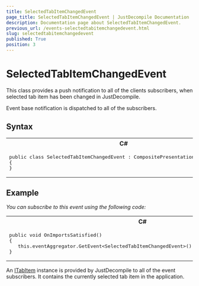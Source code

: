 ```yaml
---
title: SelectedTabItemChangedEvent
page_title: SelectedTabItemChangedEvent | JustDecompile Documentation
description: Documentation page about SelectedTabItemChangedEvent.
previous_url: /events-selectedtabitemchangedevent.html
slug: selectedtabitemchangedevent
published: True
position: 3
---
```


# SelectedTabItemChangedEvent



This class provides a push notification to all of the clients subscribers, when selected tab item has been changed in JustDecompile.

Event base notification is dispatched to all of the subscribers.

## Syntax


<div id="syntaxCodeBlocks" class="code"><span codeLanguage="CSharp"><table><tr><th>C#</th></tr><tr><td><pre xml:space="preserve"><span class="highlight-keyword">public</span> <span class="highlight-keyword">class</span> SelectedTabItemChangedEvent : CompositePresentationEvent&lt;ITabItem&gt;
{
}</pre></td></tr></table></span></div>

## Example


 *You can subscribe to this event using the following code:* 

<div id="syntaxCodeBlocks" class="code"><span codeLanguage="CSharp"><table><tr><th>C#</th></tr><tr><td><pre xml:space="preserve"><span class="highlight-keyword">public</span> <span class="highlight-keyword">void</span> OnImportsSatisfied()
{
   <span class="highlight-keyword">this</span>.eventAggregator.GetEvent&lt;SelectedTabItemChangedEvent&gt;().Subscribe(OnTabItemChanged);
}</pre></td></tr></table></span></div>


An [ITabItem](/api/t_justdecompile_api_core_itabitem) instance is provided by JustDecompile to all of the event subscribers. It contains the currently selected tab item in the application.
